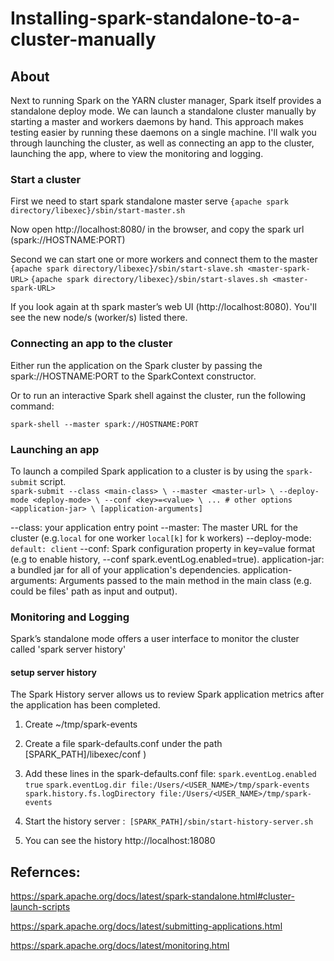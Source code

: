 # Installing-spark-standalone-to-a-cluster-manually

## About
Next to running Spark on the YARN cluster manager, Spark itself provides a standalone deploy mode. We can launch a standalone cluster manually  by starting a master and workers daemons by hand. This approach makes testing easier by running these daemons on a single machine.
I'll walk you through launching the cluster, as well as connecting an app to the cluster, launching the app, where to view the monitoring and logging. 

### Start a cluster
First we need to start spark standalone master serve
`{apache spark directory/libexec}/sbin/start-master.sh`

Now open  http://localhost:8080/ in the browser, and copy the spark url (spark://HOSTNAME:PORT)

Second we can start one or more workers and connect them to the master
`{apache spark directory/libexec}/sbin/start-slave.sh <master-spark-URL>`
`{apache spark directory/libexec}/sbin/start-slaves.sh <master-spark-URL>`

If you look again at th spark master’s web UI (http://localhost:8080). You'll see the new node/s (worker/s) listed there.

### Connecting an app to the cluster
Either run the application on the Spark cluster by passing the spark://HOSTNAME:PORT to the SparkContext constructor.

Or to run an interactive Spark shell against the cluster, run the following command:

`spark-shell --master spark://HOSTNAME:PORT`

### Launching an app 
To launch a compiled Spark application to a cluster is by using the `spark-submit` script.  
  `spark-submit --class <main-class> \
  --master <master-url> \
  --deploy-mode <deploy-mode> \
  --conf <key>=<value> \
  ... # other options
  <application-jar> \
  [application-arguments]`
 
--class: your application entry point
--master: The master URL for the cluster (e.g.`local` for one worker `local[k]` for k workers)
--deploy-mode: `default: client`
--conf: Spark configuration property in key=value format (e.g to enable history, --conf spark.eventLog.enabled=true).
application-jar: a bundled jar for all of your application's dependencies.
application-arguments: Arguments passed to the main method in the main class (e.g. could be files' path as input and output).

### Monitoring and Logging
Spark’s standalone mode offers a user interface to monitor the cluster called 'spark server history'
#### setup server history 
The Spark History server allows us to review Spark application metrics after the application has been completed.
1. Create ~/tmp/spark-events 
2. Create a file spark-defaults.conf under the path [SPARK_PATH]/libexec/conf )
3. Add these lines in the spark-defaults.conf file:
  `spark.eventLog.enabled true`
  `spark.eventLog.dir file:/Users/<USER_NAME>/tmp/spark-events`
  `spark.history.fs.logDirectory file:/Users/<USER_NAME>/tmp/spark-events`

4. Start the history server :` [SPARK_PATH]/sbin/start-history-server.sh`
5. You can see the history http://localhost:18080


## Refernces:
https://spark.apache.org/docs/latest/spark-standalone.html#cluster-launch-scripts

https://spark.apache.org/docs/latest/submitting-applications.html

https://spark.apache.org/docs/latest/monitoring.html

